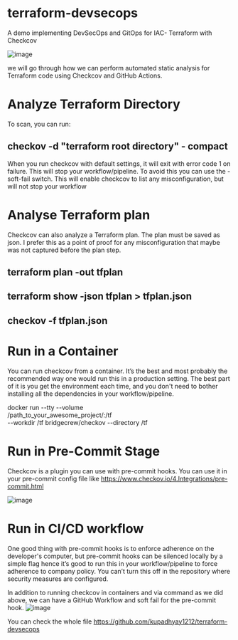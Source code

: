 # terraform-devsecops
A demo implementing DevSecOps and GitOps for IAC- Terraform with Checkcov

![image](https://github.com/kupadhyay1212/terraform-devsecops/assets/60917359/207fdb4b-04a5-41b4-af83-7977970b7500)


we will go through how we can perform automated static analysis for Terraform code using Checkcov and GitHub Actions.
# Analyze Terraform Directory
To scan, you can run:

## checkov -d "terraform root directory" - compact
 
 When you run checkcov with default settings, it will exit with error code 1 on failure. This will stop your workflow/pipeline. To avoid this you can use the -soft-fail switch. This will enable checkcov to list any misconfiguration, but will not stop your workflow
 
 # Analyse Terraform plan
 Checkcov can also analyze a Terraform plan. The plan must be saved as json. I prefer this as a point of proof for any misconfiguration that maybe was not captured before the plan step.
 
## terraform plan -out tfplan
## terraform show -json tfplan > tfplan.json
## checkov -f tfplan.json

# Run in a Container
You can run checkcov from a container. It’s the best and most probably the recommended way one would run this in a production setting. The best part of it is you get the environment each time, and you don't need to bother installing all the dependencies in your workflow/pipeline.

docker run --tty --volume \
/path_to_your_awesome_project/:/tf \
--workdir /tf bridgecrew/checkov --directory /tf

# Run in Pre-Commit Stage
Checkcov is a plugin you can use with pre-commit hooks. You can use it in your pre-commit config file like https://www.checkov.io/4.Integrations/pre-commit.html

![image](https://github.com/kupadhyay1212/terraform-devsecops/assets/60917359/c292e305-2ee4-4d91-89fe-3724b204c821)

# Run in CI/CD workflow

One good thing with pre-commit hooks is to enforce adherence on the developer's computer, but pre-commit hooks can be silenced locally by a simple flag hence it’s good to run this in your workflow/pipeline to force adherence to company policy. You can’t turn this off in the repository where security measures are configured.

In addition to running checkcov in containers and via command as we did above, we can have a GitHub Workflow and soft fail for the pre-commit hook.
![image](https://github.com/kupadhyay1212/terraform-devsecops/assets/60917359/890b914f-c672-4271-8f3f-27a51a388f86)

You can check the whole file https://github.com/kupadhyay1212/terraform-devsecops


